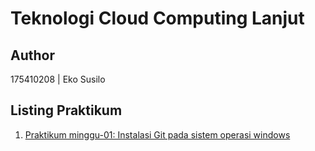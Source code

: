 # Teknologi Cloud Computing Lanjut

## Author

175410208 | Eko Susilo

## Listing Praktikum

1. [Praktikum minggu-01: Instalasi Git pada sistem operasi windows](minggu-01/README.md)

